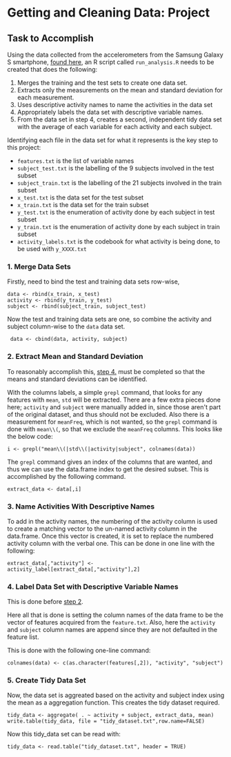 # Getting and Cleaning Data: Project

## Task to Accomplish

Using the data collected from the accelerometers from the Samsung Galaxy S smartphone, [found here]( https://d396qusza40orc.cloudfront.net/getdata%2Fprojectfiles%2FUCI%20HAR%20Dataset.zip "Data Set Download"), an R script called `run_analysis.R` needs to be created that does the following:
  1. Merges the training and the test sets to create one data set.
  2. Extracts only the measurements on the mean and standard deviation for each measurement. 
  3. Uses descriptive activity names to name the activities in the data set
  4. Appropriately labels the data set with descriptive variable names. 
  5. From the data set in step 4, creates a second, independent tidy data set with the average of each variable for each activity and each subject.
    
Identifying each file in the data set for what it represents is the key step to this project:
* `features.txt` is the list of variable names
* `subject_test.txt` is the labelling of the 9 subjects involved in the test subset
* `subject_train.txt` is the labelling of the 21 subjects involved in the train subset
* `x_test.txt` is the data set for the test subset
* `x_train.txt` is the data set for the train subset
* `y_test.txt` is the enumeration of activity done by each subject in test subset
* `y_train.txt` is the enumeration of activity done by each subject in train subset
* `activity_labels.txt` is the codebook for what activity is being done, to be used with `y_XXXX.txt`

### 1. Merge Data Sets
Firstly, need to bind the test and training data sets row-wise,
```
data <- rbind(x_train, x_test)
activity <- rbind(y_train, y_test)
subject <- rbind(subject_train, subject_test)
```

Now the test and training data sets are one, so combine the activity and subject column-wise to the `data` data set.

```
 data <- cbind(data, activity, subject)
```

### 2. Extract Mean and Standard Deviation <a id="step2"></a>

To reasonably accomplish this, [step 4.](#step4) must be completed so that the means and standard deviations can be identified.

With the columns labels, a simple `grepl` command, that looks for any features with `mean`, `std` will be extracted. There are a few extra pieces done here; `activity` and `subject` were manually added in, since those aren't part of the original dataset, and thus should not be excluded. Also there is a measurement for `meanFreq`, which is not wanted, so the `grepl` command is done with `mean\\(`, so that we exclude the `meanFreq` columns. This looks like the below code:
```
i <- grepl("mean\\(|std\\(|activity|subject", colnames(data)) 
```

The `grepl` command gives an index of the columns that are wanted, and thus we can use the data.frame index to get the desired subset. This is accomplished by the following command.
```
extract_data <- data[,i]
```


### 3. Name Activities With Descriptive Names
To add in the activity names, the numbering of the activity column is used to create a matching vector to the un-named activity column in the data.frame. Once this vector is created, it is set to replace the numbered activity column with the verbal one. This can be done in one line with the following:
```
extract_data[,"activity"] <- activity_label[extract_data[,"activity"],2]
```


### 4. Label Data Set with Descriptive Variable Names <a id="step4"></a>
This is done before [step 2](#step2).

Here all that is done is setting the column names of the data frame to be the vector of features acquired from the `feature.txt`. Also, here the `activity` and `subject` column names are append since they are not defaulted in the feature list.

This is done with the following one-line command:
```
colnames(data) <- c(as.character(features[,2]), "activity", "subject")
```


### 5. Create Tidy Data Set
Now, the data set is aggreated based on the activity and subject index using the mean as a aggregation function. This creates the tidy dataset required.
```
tidy_data <- aggregate( . ~ activity + subject, extract_data, mean)
write.table(tidy_data, file = "tidy_dataset.txt",row.name=FALSE)
```

Now this tidy_data set can be read with:
```
tidy_data <- read.table("tidy_dataset.txt", header = TRUE)
```


